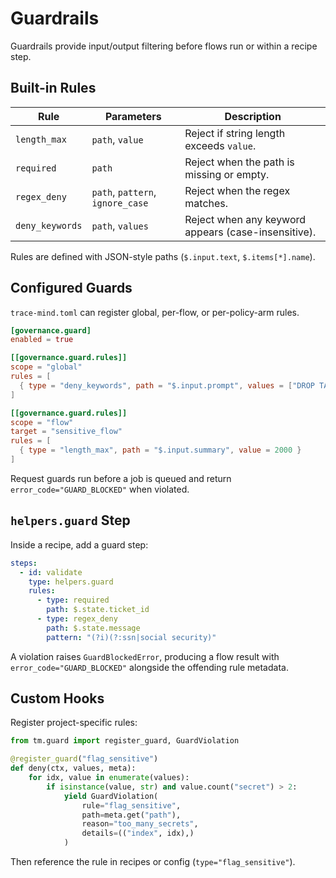 # Guardrails

Guardrails provide input/output filtering before flows run or within a recipe step.

## Built-in Rules

| Rule | Parameters | Description |
| ---- | ---------- | ----------- |
| `length_max` | `path`, `value` | Reject if string length exceeds `value`. |
| `required` | `path` | Reject when the path is missing or empty. |
| `regex_deny` | `path`, `pattern`, `ignore_case` | Reject when the regex matches. |
| `deny_keywords` | `path`, `values` | Reject when any keyword appears (case-insensitive). |

Rules are defined with JSON-style paths (`$.input.text`, `$.items[*].name`).

## Configured Guards

`trace-mind.toml` can register global, per-flow, or per-policy-arm rules.

```toml
[governance.guard]
enabled = true

[[governance.guard.rules]]
scope = "global"
rules = [
  { type = "deny_keywords", path = "$.input.prompt", values = ["DROP TABLE", "rm -rf"] }
]

[[governance.guard.rules]]
scope = "flow"
target = "sensitive_flow"
rules = [
  { type = "length_max", path = "$.input.summary", value = 2000 }
]
```

Request guards run before a job is queued and return `error_code="GUARD_BLOCKED"` when violated.

## `helpers.guard` Step

Inside a recipe, add a guard step:

```yaml
steps:
  - id: validate
    type: helpers.guard
    rules:
      - type: required
        path: $.state.ticket_id
      - type: regex_deny
        path: $.state.message
        pattern: "(?i)(?:ssn|social security)"
```

A violation raises `GuardBlockedError`, producing a flow result with `error_code="GUARD_BLOCKED"` alongside the offending rule metadata.

## Custom Hooks

Register project-specific rules:

```python
from tm.guard import register_guard, GuardViolation

@register_guard("flag_sensitive")
def deny(ctx, values, meta):
    for idx, value in enumerate(values):
        if isinstance(value, str) and value.count("secret") > 2:
            yield GuardViolation(
                rule="flag_sensitive",
                path=meta.get("path"),
                reason="too_many_secrets",
                details=(("index", idx),)
            )
```

Then reference the rule in recipes or config (`type="flag_sensitive"`).
